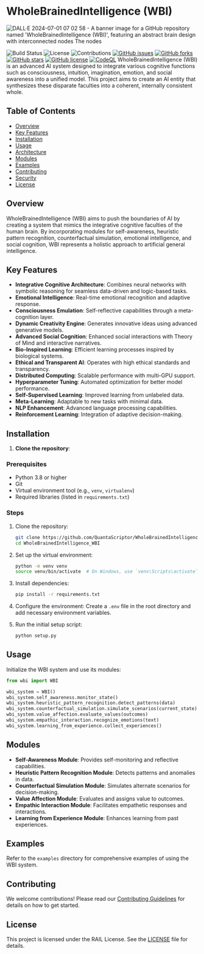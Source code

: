# WholeBrainedIntelligence (WBI)

![DALL·E 2024-07-01 07 02 58 - A banner image for a GitHub repository named 'WholeBrainedIntelligence (WBI)', featuring an abstract brain design with interconnected nodes  The nodes](https://github.com/QuantaScriptor/WholeBrainedIntelligence_WBI/assets/170899992/7898afcc-b9d5-4692-a69a-0d56d4218769)


![Build Status](https://img.shields.io/github/actions/workflow/status/QuantaScriptor/WholeBrainedIntelligence_WBI/ci.yml)
![License](https://img.shields.io/github/license/QuantaScriptor/WholeBrainedIntelligence_WBI)
![Contributions](https://img.shields.io/github/contributors/QuantaScriptor/WholeBrainedIntelligence_WBI)
[![GitHub issues](https://img.shields.io/github/issues/QuantaScriptor/WholeBrainedIntelligence_WBI)](https://github.com/QuantaScriptor/WholeBrainedIntelligence_WBI/issues)
[![GitHub forks](https://img.shields.io/github/forks/QuantaScriptor/WholeBrainedIntelligence_WBI)](https://github.com/QuantaScriptor/WholeBrainedIntelligence_WBI/network)
[![GitHub stars](https://img.shields.io/github/stars/QuantaScriptor/WholeBrainedIntelligence_WBI)](https://github.com/QuantaScriptor/WholeBrainedIntelligence_WBI/stargazers)
[![GitHub license](https://img.shields.io/github/license/QuantaScriptor/WholeBrainedIntelligence_WBI)](https://github.com/QuantaScriptor/WholeBrainedIntelligence_WBI/blob/main/LICENSE)
[![CodeQL](https://github.com/QuantaScriptor/WholeBrainedIntelligence_WBI/actions/workflows/codeql.yml/badge.svg)](https://github.com/QuantaScriptor/WholeBrainedIntelligence_WBI/actions/workflows/codeql.yml)
WholeBrainedIntelligence (WBI) is an advanced AI system designed to integrate various cognitive functions such as consciousness, intuition, imagination, emotion, and social awareness into a unified model. This project aims to create an AI entity that synthesizes these disparate faculties into a coherent, internally consistent whole.

## Table of Contents

- [Overview](#overview)
- [Key Features](#key-features)
- [Installation](#installation)
- [Usage](#usage)
- [Architecture](#architecture)
- [Modules](#modules)
- [Examples](#examples)
- [Contributing](#contributing)
- [Security](#security)
- [License](#license)

## Overview

WholeBrainedIntelligence (WBI) aims to push the boundaries of AI by creating a system that mimics the integrative cognitive faculties of the human brain. By incorporating modules for self-awareness, heuristic pattern recognition, counterfactual simulation, emotional intelligence, and social cognition, WBI represents a holistic approach to artificial general intelligence.

## Key Features

- **Integrative Cognitive Architecture**: Combines neural networks with symbolic reasoning for seamless data-driven and logic-based tasks.
- **Emotional Intelligence**: Real-time emotional recognition and adaptive response.
- **Consciousness Emulation**: Self-reflective capabilities through a meta-cognition layer.
- **Dynamic Creativity Engine**: Generates innovative ideas using advanced generative models.
- **Advanced Social Cognition**: Enhanced social interactions with Theory of Mind and interactive narratives.
- **Bio-Inspired Learning**: Efficient learning processes inspired by biological systems.
- **Ethical and Transparent AI**: Operates with high ethical standards and transparency.
- **Distributed Computing**: Scalable performance with multi-GPU support.
- **Hyperparameter Tuning**: Automated optimization for better model performance.
- **Self-Supervised Learning**: Improved learning from unlabeled data.
- **Meta-Learning**: Adaptable to new tasks with minimal data.
- **NLP Enhancement**: Advanced language processing capabilities.
- **Reinforcement Learning**: Integration of adaptive decision-making.

## Installation

1. **Clone the repository**:
   
### Prerequisites
- Python 3.8 or higher
- Git
- Virtual environment tool (e.g., `venv`, `virtualenv`)
- Required libraries (listed in `requirements.txt`)

### Steps
1. Clone the repository:
    ```bash
    git clone https://github.com/QuantaScriptor/WholeBrainedIntelligence_WBI.git
    cd WholeBrainedIntelligence_WBI
    ```

2. Set up the virtual environment:
    ```bash
    python -m venv venv
    source venv/bin/activate  # On Windows, use `venv\Scripts\activate`
    ```

3. Install dependencies:
    ```bash
    pip install -r requirements.txt
    ```

4. Configure the environment:
    Create a `.env` file in the root directory and add necessary environment variables.

5. Run the initial setup script:
    ```bash
    python setup.py
    ```

## Usage
Initialize the WBI system and use its modules:

```python
from wbi import WBI

wbi_system = WBI()
wbi_system.self_awareness.monitor_state()
wbi_system.heuristic_pattern_recognition.detect_patterns(data)
wbi_system.counterfactual_simulation.simulate_scenarios(current_state)
wbi_system.value_affection.evaluate_values(outcomes)
wbi_system.empathic_interaction.recognize_emotions(text)
wbi_system.learning_from_experience.collect_experiences()
```

## Modules
- **Self-Awareness Module**: Provides self-monitoring and reflective capabilities.
- **Heuristic Pattern Recognition Module**: Detects patterns and anomalies in data.
- **Counterfactual Simulation Module**: Simulates alternate scenarios for decision-making.
- **Value Affection Module**: Evaluates and assigns value to outcomes.
- **Empathic Interaction Module**: Facilitates empathetic responses and interactions.
- **Learning from Experience Module**: Enhances learning from past experiences.

## Examples
Refer to the `examples` directory for comprehensive examples of using the WBI system.

## Contributing
We welcome contributions! Please read our [Contributing Guidelines](CONTRIBUTING.md) for details on how to get started.

## License
This project is licensed under the RAIL License. See the [LICENSE](LICENSE) file for details.
